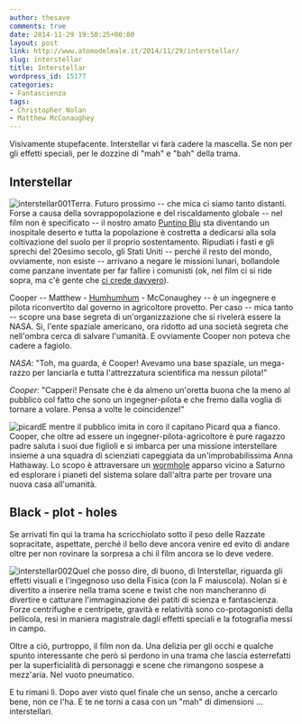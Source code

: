 ```yaml
---
author: thesave
comments: true
date: 2014-11-29 19:50:25+00:00
layout: post
link: http://www.atomodelmale.it/2014/11/29/interstellar/
slug: interstellar
title: Interstellar
wordpress_id: 15177
categories:
- Fantascienza
tags:
- Christopher Nolan
- Matthew McConaughey
---
```


Visivamente stupefacente. Interstellar vi farà cadere la mascella. Se non per gli effetti speciali, per le dozzine di "mah" e "bah" della trama.



## Interstellar



![interstellar001](http://www.atomodelmale.it/wp-content/uploads/2014/11/interstellar001-192x300.jpg)Terra. Futuro prossimo -- che mica ci siamo tanto distanti.
Forse a causa della sovrappopolazione e del riscaldamento globale -- nel film non è specificato -- il nostro amato [Puntino Blu](http://it.wikipedia.org/wiki/Pale_Blue_Dot) sta diventando un inospitale deserto e tutta la popolazione è costretta a dedicarsi alla sola coltivazione del suolo per il proprio sostentamento. Ripudiati i fasti e gli sprechi del 20esimo secolo, gli Stati Uniti -- perché il resto del mondo, ovviamente, non esiste -- arrivano a negare le missioni lunari, bollandole come panzane inventate per far fallire i comunisti (ok, nel film ci si ride sopra, ma c'è gente che [ci crede davvero](http://it.wikipedia.org/wiki/Teoria_del_complotto_lunare)).

Cooper -- Matthew - [Humhumhum](https://www.youtube.com/watch?v=iggA6dHDK5o) - McConaughey -- è un ingegnere e pilota riconvertito dal governo in agricoltore provetto. Per caso -- mica tanto -- scopre una base segreta di un'organizzazione che si rivelerà essere la NASA. Si, l'ente spaziale americano, ora ridotto ad una società segreta che nell'ombra cerca di salvare l'umanità. E ovviamente Cooper non poteva che cadere a fagiolo.

_NASA_: "Toh, ma guarda, è Cooper! Avevamo una base spaziale, un mega-razzo per lanciarla e tutta l'attrezzatura scientifica ma nessun pilota!"

_Cooper_: "Capperi! Pensate che è da almeno un'oretta buona che la meno al pubblico col fatto che sono un ingegner-pilota e che fremo dalla voglia di tornare a volare. Pensa a volte le coincidenze!"

![picard](http://www.atomodelmale.it/wp-content/uploads/2014/11/picard-300x210.jpg)E mentre il pubblico imita in coro il capitano Picard qua a fianco. Cooper, che oltre ad essere un ingegner-pilota-agricoltore è pure ragazzo padre saluta i suoi due figlioli e si imbarca per una missione interstellare insieme a una squadra di scienziati capeggiata da un'improbabilissima Anna Hathaway. Lo scopo è attraversare un [wormhole](http://en.wikipedia.org/wiki/Wormholes_in_fiction) apparso vicino a Saturno ed esplorare i pianeti del sistema solare dall'altra parte per trovare una nuova casa all'umanità.




## Black - plot - holes



Se arrivati fin qui la trama ha scricchiolato sotto il peso delle Razzate sopracitate, aspettate, perché il bello deve ancora venire ed evito di andare oltre per non rovinare la sorpresa a chi il film ancora se lo deve vedere.

![interstellar002](http://www.atomodelmale.it/wp-content/uploads/2014/11/interstellar002-300x200.jpg)Quel che posso dire, di buono, di Interstellar, riguarda gli effetti visuali e l'ingegnoso uso della Fisica (con la F maiuscola). Nolan si è divertito a inserire nella trama scene e twist che non mancheranno di divertire e catturare l'immaginazione dei patiti di scienza e fantascienza. Forze centrifughe e centripete, gravità e relatività sono co-protagonisti della pellicola, resi in maniera magistrale dagli effetti speciali e la fotografia messi in campo.

Oltre a ciò, purtroppo, il film non da. Una delizia per gli occhi e qualche spunto interessante che però si perdono in una trama che lascia esterrefatti per la superficialità di personaggi e scene che rimangono sospese a mezz'aria. Nel vuoto pneumatico.

E tu rimani lì. Dopo aver visto quel finale che un senso, anche a cercarlo bene, non ce l'ha. E te ne torni a casa con un "mah" di dimensioni ... interstellari.
